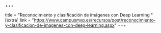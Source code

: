 +++

title = "Reconocimiento y clasificación de imágenes con Deep Learning "
[extra]
link = "https://www.campusmvp.es/recursos/post/reconocimiento-y-clasificacion-de-imagenes-con-deep-learning.aspx"
+++
